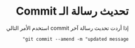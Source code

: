 <div dir=rtl >

# تحديث رسالة الـ Commit 

إذا أردت تحديث رسالة آخر commit استخدم الأمر التالي

```
git commit --amend -m "updated message"
```

</div>